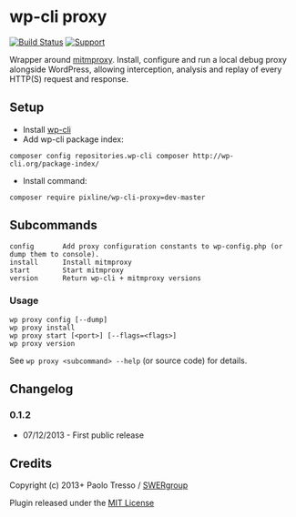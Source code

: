 # wp-cli proxy

[![Build Status](https://travis-ci.org/pixline/wp-cli-proxy.png)](https://travis-ci.org/pixline/wp-cli-proxy) [![Support](https://www.paypalobjects.com/it_IT/IT/i/btn/btn_donate_SM.gif)](https://www.paypal.com/cgi-bin/webscr?cmd=_s-xclick&hosted_button_id=CX6VQ6FVJFN4L)

Wrapper around [mitmproxy](http://mitmproxy.org). Install, configure and run a local debug proxy alongside WordPress, allowing interception, analysis and replay of every HTTP(S) request and response. 

## Setup

* Install [wp-cli](http://wp-cli.org)
* Add wp-cli package index:
```
composer config repositories.wp-cli composer http://wp-cli.org/package-index/
```

* Install command:
```
composer require pixline/wp-cli-proxy=dev-master
```
 
## Subcommands

```
config       Add proxy configuration constants to wp-config.php (or dump them to console).
install      Install mitmproxy
start        Start mitmproxy
version      Return wp-cli + mitmproxy versions
```

### Usage

```
wp proxy config [--dump]
wp proxy install
wp proxy start [<port>] [--flags=<flags>]
wp proxy version
```

See `wp proxy <subcommand> --help` (or source code) for details.

## Changelog

### 0.1.2

* 07/12/2013 - First public release

## Credits

Copyright (c) 2013+ Paolo Tresso / [SWERgroup](http://swergroup.com)

Plugin released under the [MIT License](http://opensource.org/licenses/MIT)

